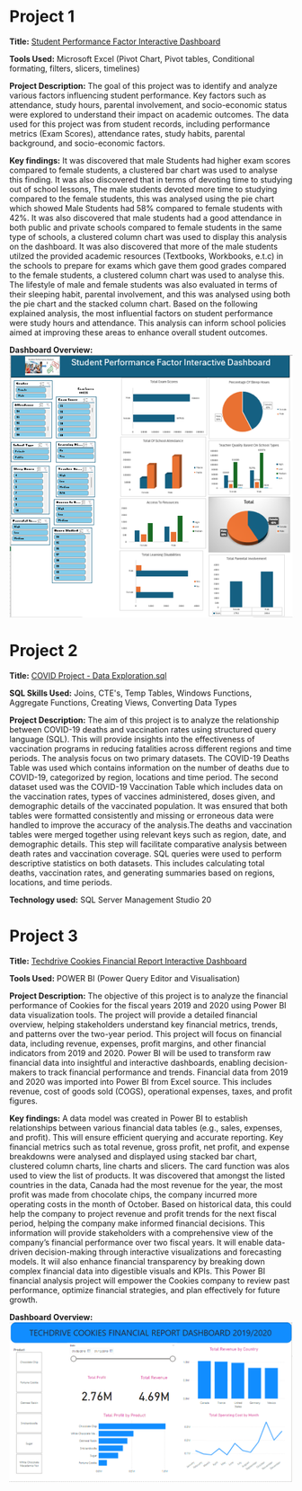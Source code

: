 # Project 1
 
**Title:** [Student Performance Factor Interactive Dashboard](https://github.com/Bimboly/Bimboly.github.io/blob/main/Student%20Performance%20Factors%20Dashboard.xlsx)
 
**Tools Used:** Microsoft Excel (Pivot Chart, Pivot tables, Conditional formating, filters, slicers, timelines)
 
**Project Description:** The goal of this project was to identify and analyze various factors influencing student performance. Key factors such as attendance, study hours, parental involvement, and socio-economic status were explored to understand their impact on academic outcomes. The data used for this project was from student records, including performance metrics (Exam Scores), attendance rates, study habits, parental background, and socio-economic factors. 
 
**Key findings:** It was discovered that male Students had higher exam scores compared to female students, a clustered bar chart was used to analyse this finding. It was also discovered that in terms of devoting time to studying out of school lessons, The male students devoted more time to studying compared to the female students, this was analysed using the pie chart which showed Male Students had 58% compared to female students with 42%. It was also discovered that male students had a good attendance in both public and private schools compared to female students in the same type of schools, a clustered column chart was used to display this analysis on the dashboard. It was also discovered that more of the male students utilzed the provided academic resources (Textbooks, Workbooks, e.t.c) in the schools to prepare for exams which gave them good grades compared to the female students, a clustered column chart was used to analyse this. The lifestyle of male and female students was also evaluated in terms of their sleeping habit, parental involvement, and this was analysed using both the pie chart and the stacked column chart. Based on the following explained analysis, the most influential factors on student performance were study hours and attendance. This analysis can inform school policies aimed at improving these areas to enhance overall student outcomes.
 
**Dashboard Overview:**
![Student](Student.png)



# Project 2


**Title:** [COVID Project - Data Exploration.sql](https://github.com/Bimboly/Bimboly.github.io/blob/main/COVID%20Project%20-%20Data%20Explorations.sql)

**SQL Skills Used:** Joins, CTE's, Temp Tables, Windows Functions, Aggregate Functions, Creating Views, Converting Data Types

**Project Description:** The aim of this project is to analyze the relationship between COVID-19 deaths and vaccination rates using structured query language (SQL). This will provide insights into the effectiveness of vaccination programs in reducing fatalities across different regions and time periods. The analysis focus on two primary datasets. The COVID-19 Deaths Table was used which contains information on the number of deaths due to COVID-19, categorized by region, locations and time period. The second dataset used was the COVID-19 Vaccination Table which includes data on the vaccination rates, types of vaccines administered, doses given, and demographic details of the vaccinated population. It was ensured that both tables were formatted consistently and missing or erroneous data were handled to improve the accuracy of the analysis.The deaths and vaccination tables were merged together using relevant keys such as region, date, and demographic details. This step will facilitate comparative analysis between death rates and vaccination coverage. SQL queries were used to perform descriptive statistics on both datasets. This includes calculating total deaths, vaccination rates, and generating summaries based on regions, locations, and time periods.
 
**Technology used:** SQL Server Management Studio 20



# Project 3
 
**Title:** [Techdrive Cookies Financial Report Interactive Dashboard](https://github.com/Bimboly/Bimboly.github.io/blob/main/Techdrive%20Cookies%20Financial%20Report%2020192020%20Dashboard.pbix)
 
**Tools Used:** POWER BI (Power Query Editor and Visualisation)
 
**Project Description:** The objective of this project is to analyze the financial performance of Cookies for the fiscal years 2019 and 2020 using Power BI data visualization tools. The project will provide a detailed financial overview, helping stakeholders understand key financial metrics, trends, and patterns over the two-year period. This project will focus on financial data, including revenue, expenses, profit margins, and other financial indicators from 2019 and 2020. Power BI will be used to transform raw financial data into insightful and interactive dashboards, enabling decision-makers to track financial performance and trends. Financial data from 2019 and 2020 was imported into Power BI from Excel source. This includes revenue, cost of goods sold (COGS), operational expenses, taxes, and profit figures.
 
**Key findings:**  A data model was created in Power BI to establish relationships between various financial data tables (e.g., sales, expenses, and profit). This will ensure efficient querying and accurate reporting. Key financial metrics such as total revenue, gross profit, net profit, and expense breakdowns were analysed and displayed using stacked bar chart, clustered column charts, line charts and slicers. The card function was alos used to view the list of products. It was discovered that amongst the listed countries in the data, Canada had the most revenue for the year, the most profit was made from chocolate chips, the company incurred more operating costs in the month of October. Based on historical data, this could help the company to project revenue and profit trends for the next fiscal period, helping the company make informed financial decisions. This information will provide stakeholders with a comprehensive view of the company’s financial performance over two fiscal years. It will enable data-driven decision-making through interactive visualizations and forecasting models. It wiil also enhance financial transparency by breaking down complex financial data into digestible visuals and KPIs. This Power BI financial analysis project will empower the Cookies company to review past performance, optimize financial strategies, and plan effectively for future growth.
 
**Dashboard Overview:**
![Cookies](Cookies.png)




